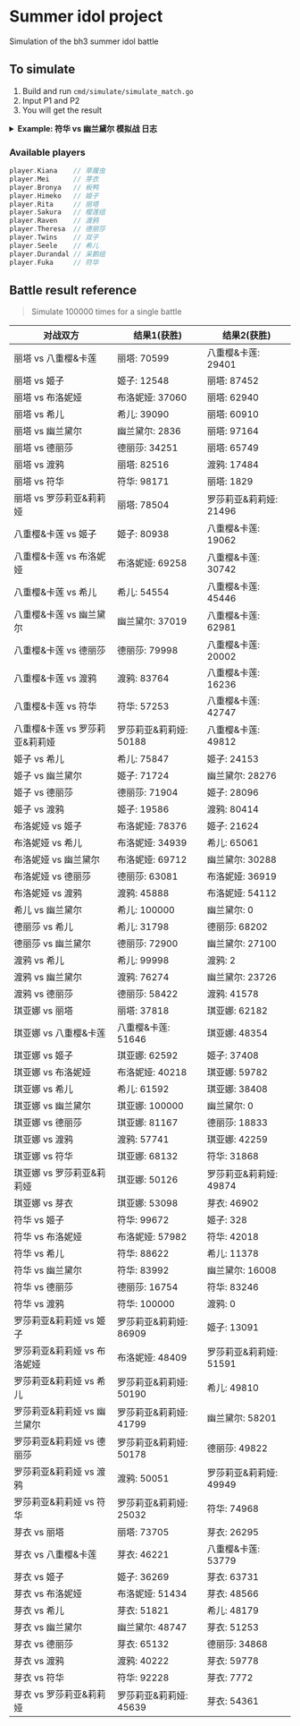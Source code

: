 # Summer idol project

Simulation of the bh3 summer idol battle

## To simulate

1. Build and run `cmd/simulate/simulate_match.go`
2. Input P1 and P2
3. You will get the result

<details><summary><strong>Example: 符华 vs 幽兰黛尔 模拟战 日志</strong></summary>
<pre>
===== 比赛开始 =====
===== 回合 1 开始 =====
符华 普攻 造成 17 点元素伤害
幽兰黛尔 当前剩余 83 HP
幽兰黛尔 的攻击上升了 3 点
幽兰黛尔 普攻 造成 7 点伤害
符华 当前剩余 93 HP
===== 回合 1 结束 =====
===== 回合 2 开始 =====
符华 普攻 造成 17 点元素伤害
幽兰黛尔 当前剩余 66 HP
幽兰黛尔 的攻击上升了 3 点
幽兰黛尔 普攻 造成 10 点伤害
符华 当前剩余 83 HP
===== 回合 2 结束 =====
===== 回合 3 开始 =====
符华 发动技能 形之笔墨! 造成 18 点元素伤害
幽兰黛尔 当前剩余 48 HP
幽兰黛尔 的命中率下降了 25 点
幽兰黛尔 的攻击上升了 3 点
幽兰黛尔 普攻 造成 13 点伤害
符华 当前剩余 70 HP
===== 回合 3 结束 =====
===== 回合 4 开始 =====
符华 普攻 造成 17 点元素伤害
幽兰黛尔 当前剩余 31 HP
幽兰黛尔 的攻击上升了 3 点
幽兰黛尔 普攻 造成 16 点伤害
符华 避开了 幽兰黛尔 的 16 点伤害
===== 回合 4 结束 =====
===== 回合 5 开始 =====
符华 普攻 造成 17 点元素伤害
幽兰黛尔 当前剩余 14 HP
幽兰黛尔 的攻击上升了 3 点
幽兰黛尔 普攻 造成 19 点伤害
符华 当前剩余 51 HP
===== 回合 5 结束 =====
===== 回合 6 开始 =====
符华 发动技能 形之笔墨! 造成 18 点元素伤害
幽兰黛尔 触发弹反! 免疫伤害并返还 15 点伤害
符华 避开了 幽兰黛尔 的 15 点伤害
幽兰黛尔 触发弹反! 免疫对方对己方命中率的影响
幽兰黛尔 的攻击上升了 3 点
幽兰黛尔 普攻 造成 22 点伤害
符华 当前剩余 29 HP
===== 回合 6 结束 =====
===== 回合 7 开始 =====
符华 普攻 造成 17 点元素伤害
幽兰黛尔 当前剩余 -3 HP
幽兰黛尔 死亡
符华 Wins !

Process finished with exit code 0
</pre></details>

### Available players
```go
player.Kiana    // 草履虫
player.Mei      // 芽衣
player.Bronya   // 板鸭
player.Himeko   // 姬子
player.Rita     // 丽塔
player.Sakura   // 樱莲组
player.Raven    // 渡鸦
player.Theresa  // 德丽莎
player.Twins    // 双子
player.Seele    // 希儿
player.Durandal // 呆鹅组
player.Fuka     // 符华
```

## Battle result reference 
> Simulate 100000 times for a single battle

| 对战双方                       | 结果1(获胜)            | 结果2(获胜)            |
|--------------------------------|------------------------|------------------------|
| 丽塔 vs 八重樱&卡莲            | 丽塔: 70599            | 八重樱&卡莲: 29401     |
| 丽塔 vs 姬子                   | 姬子: 12548            | 丽塔: 87452            |
| 丽塔 vs 布洛妮娅               | 布洛妮娅: 37060        | 丽塔: 62940            |
| 丽塔 vs 希儿                   | 希儿: 39090            | 丽塔: 60910            |
| 丽塔 vs 幽兰黛尔               | 幽兰黛尔: 2836         | 丽塔: 97164            |
| 丽塔 vs 德丽莎                 | 德丽莎: 34251          | 丽塔: 65749            |
| 丽塔 vs 渡鸦                   | 丽塔: 82516            | 渡鸦: 17484            |
| 丽塔 vs 符华                   | 符华: 98171            | 丽塔: 1829             |
| 丽塔 vs 罗莎莉亚&莉莉娅        | 丽塔: 78504            | 罗莎莉亚&莉莉娅: 21496 |
| 八重樱&卡莲 vs 姬子            | 姬子: 80938            | 八重樱&卡莲: 19062     |
| 八重樱&卡莲 vs 布洛妮娅        | 布洛妮娅: 69258        | 八重樱&卡莲: 30742     |
| 八重樱&卡莲 vs 希儿            | 希儿: 54554            | 八重樱&卡莲: 45446     |
| 八重樱&卡莲 vs 幽兰黛尔        | 幽兰黛尔: 37019        | 八重樱&卡莲: 62981     |
| 八重樱&卡莲 vs 德丽莎          | 德丽莎: 79998          | 八重樱&卡莲: 20002     |
| 八重樱&卡莲 vs 渡鸦            | 渡鸦: 83764            | 八重樱&卡莲: 16236     |
| 八重樱&卡莲 vs 符华            | 符华: 57253            | 八重樱&卡莲: 42747     |
| 八重樱&卡莲 vs 罗莎莉亚&莉莉娅 | 罗莎莉亚&莉莉娅: 50188 | 八重樱&卡莲: 49812     |
| 姬子 vs 希儿                   | 希儿: 75847            | 姬子: 24153            |
| 姬子 vs 幽兰黛尔               | 姬子: 71724            | 幽兰黛尔: 28276        |
| 姬子 vs 德丽莎                 | 德丽莎: 71904          | 姬子: 28096            |
| 姬子 vs 渡鸦                   | 姬子: 19586            | 渡鸦: 80414            |
| 布洛妮娅 vs 姬子               | 布洛妮娅: 78376        | 姬子: 21624            |
| 布洛妮娅 vs 希儿               | 布洛妮娅: 34939        | 希儿: 65061            |
| 布洛妮娅 vs 幽兰黛尔           | 布洛妮娅: 69712        | 幽兰黛尔: 30288        |
| 布洛妮娅 vs 德丽莎             | 德丽莎: 63081          | 布洛妮娅: 36919        |
| 布洛妮娅 vs 渡鸦               | 渡鸦: 45888            | 布洛妮娅: 54112        |
| 希儿 vs 幽兰黛尔               | 希儿: 100000           | 幽兰黛尔: 0            |
| 德丽莎 vs 希儿                 | 希儿: 31798            | 德丽莎: 68202          |
| 德丽莎 vs 幽兰黛尔             | 德丽莎: 72900          | 幽兰黛尔: 27100        |
| 渡鸦 vs 希儿                   | 希儿: 99998            | 渡鸦: 2                |
| 渡鸦 vs 幽兰黛尔               | 渡鸦: 76274            | 幽兰黛尔: 23726        |
| 渡鸦 vs 德丽莎                 | 德丽莎: 58422          | 渡鸦: 41578            |
| 琪亚娜 vs 丽塔                 | 丽塔: 37818            | 琪亚娜: 62182          |
| 琪亚娜 vs 八重樱&卡莲          | 八重樱&卡莲: 51646     | 琪亚娜: 48354          |
| 琪亚娜 vs 姬子                 | 琪亚娜: 62592          | 姬子: 37408            |
| 琪亚娜 vs 布洛妮娅             | 布洛妮娅: 40218        | 琪亚娜: 59782          |
| 琪亚娜 vs 希儿                 | 希儿: 61592            | 琪亚娜: 38408          |
| 琪亚娜 vs 幽兰黛尔             | 琪亚娜: 100000         | 幽兰黛尔: 0            |
| 琪亚娜 vs 德丽莎               | 琪亚娜: 81167          | 德丽莎: 18833          |
| 琪亚娜 vs 渡鸦                 | 渡鸦: 57741            | 琪亚娜: 42259          |
| 琪亚娜 vs 符华                 | 琪亚娜: 68132          | 符华: 31868            |
| 琪亚娜 vs 罗莎莉亚&莉莉娅      | 琪亚娜: 50126          | 罗莎莉亚&莉莉娅: 49874 |
| 琪亚娜 vs 芽衣                 | 琪亚娜: 53098          | 芽衣: 46902            |
| 符华 vs 姬子                   | 符华: 99672            | 姬子: 328              |
| 符华 vs 布洛妮娅               | 布洛妮娅: 57982        | 符华: 42018            |
| 符华 vs 希儿                   | 符华: 88622            | 希儿: 11378            |
| 符华 vs 幽兰黛尔               | 符华: 83992            | 幽兰黛尔: 16008        |
| 符华 vs 德丽莎                 | 德丽莎: 16754          | 符华: 83246            |
| 符华 vs 渡鸦                   | 符华: 100000           | 渡鸦: 0                |
| 罗莎莉亚&莉莉娅 vs 姬子        | 罗莎莉亚&莉莉娅: 86909 | 姬子: 13091            |
| 罗莎莉亚&莉莉娅 vs 布洛妮娅    | 布洛妮娅: 48409        | 罗莎莉亚&莉莉娅: 51591 |
| 罗莎莉亚&莉莉娅 vs 希儿        | 罗莎莉亚&莉莉娅: 50190 | 希儿: 49810            |
| 罗莎莉亚&莉莉娅 vs 幽兰黛尔    | 罗莎莉亚&莉莉娅: 41799 | 幽兰黛尔: 58201        |
| 罗莎莉亚&莉莉娅 vs 德丽莎      | 罗莎莉亚&莉莉娅: 50178 | 德丽莎: 49822          |
| 罗莎莉亚&莉莉娅 vs 渡鸦        | 渡鸦: 50051            | 罗莎莉亚&莉莉娅: 49949 |
| 罗莎莉亚&莉莉娅 vs 符华        | 罗莎莉亚&莉莉娅: 25032 | 符华: 74968            |
| 芽衣 vs 丽塔                   | 丽塔: 73705            | 芽衣: 26295            |
| 芽衣 vs 八重樱&卡莲            | 芽衣: 46221            | 八重樱&卡莲: 53779     |
| 芽衣 vs 姬子                   | 姬子: 36269            | 芽衣: 63731            |
| 芽衣 vs 布洛妮娅               | 布洛妮娅: 51434        | 芽衣: 48566            |
| 芽衣 vs 希儿                   | 芽衣: 51821            | 希儿: 48179            |
| 芽衣 vs 幽兰黛尔               | 幽兰黛尔: 48747        | 芽衣: 51253            |
| 芽衣 vs 德丽莎                 | 芽衣: 65132            | 德丽莎: 34868          |
| 芽衣 vs 渡鸦                   | 渡鸦: 40222            | 芽衣: 59778            |
| 芽衣 vs 符华                   | 符华: 92228            | 芽衣: 7772             |
| 芽衣 vs 罗莎莉亚&莉莉娅        | 罗莎莉亚&莉莉娅: 45639 | 芽衣: 54361            |